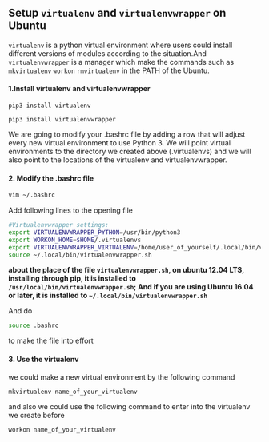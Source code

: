 ## Setup `virtualenv` and `virtualenvwrapper` on Ubuntu

`virtualenv` is a python virtual environment where users could install different versions of modules according to the situation.And `virtualenvwrapper` is a manager which make the commands such as `mkvirtualenv` `workon` `rmvirtualenv` in the PATH of the Ubuntu.

#### 1.Install virtualenv and virtualenvwrapper

```shell
pip3 install virtualenv

pip3 install virtualenvwrapper
```

We are going to modify your .bashrc file by adding a row that will adjust every new virtual environment to use Python 3. We will point virtual environments to the directory we created above (.virtualenvs) and we will also point to the locations of the virtualenv and virtualenvwrapper.

#### 2. Modify the .bashrc file

```bash
vim ~/.bashrc
```

Add following lines to the opening file

```bash
#Virtualenvwrapper settings:
export VIRTUALENVWRAPPER_PYTHON=/usr/bin/python3
export WORKON_HOME=$HOME/.virtualenvs
export VIRTUALENVWRAPPER_VIRTUALENV=/home/user_of_yourself/.local/bin/virtualenv
source ~/.local/bin/virtualenvwrapper.sh
```

**about the place of the file `virtualenvwrapper.sh`, on ubuntu 12.04 LTS, installing through pip, it is installed to `/usr/local/bin/virtualenvwrapper.sh`; And if you are using Ubuntu 16.04 or later, it is installed to `~/.local/bin/virtualenvwrapper.sh`**

And do

```bash
source .bashrc
```

to make the file into effort

#### 3. Use the virtualenv

we could make a new virtual environment by the following command

```bash
mkvirtualenv name_of_your_virtualenv
```

and also we could use the following command to enter into the virtualenv we create before

```bash
workon name_of_your_virtualenv
```


